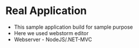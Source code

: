 # Real Application

- This sample application build for sample purpose
- Here we used webstorm editor
- Webserver - NodeJS/.NET-MVC